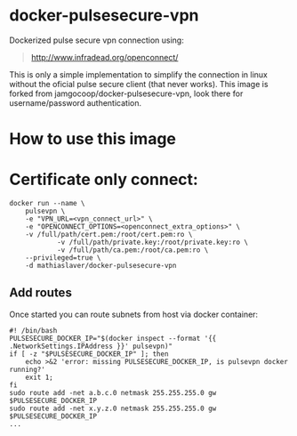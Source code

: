 # docker-pulsesecure-vpn

Dockerized pulse secure vpn connection using:

> http://www.infradead.org/openconnect/

This is only a simple implementation to simplify the connection in linux 
without the oficial pulse secure client (that never works). This image is 
forked from
jamgocoop/docker-pulsesecure-vpn, look there for username/password 
authentication.

# How to use this image

# Certificate only connect:
	
	docker run --name \
		pulsevpn \
		-e "VPN_URL=<vpn_connect_url>" \
		-e "OPENCONNECT_OPTIONS=<openconnect_extra_options>" \
		-v /full/path/cert.pem:/root/cert.pem:ro \
                -v /full/path/private.key:/root/private.key:ro \
                -v /full/path/ca.pem:/root/ca.pem:ro \
		--privileged=true \
		-d mathiaslaver/docker-pulsesecure-vpn
	

## Add routes
Once started you can route subnets from host via docker container:

    #! /bin/bash
    PULSESECURE_DOCKER_IP="$(docker inspect --format '{{ .NetworkSettings.IPAddress }}' pulsevpn)"
    if [ -z "$PULSESECURE_DOCKER_IP" ]; then
    	echo >&2 'error: missing PULSESECURE_DOCKER_IP, is pulsevpn docker running?'
    	exit 1;
    fi
    sudo route add -net a.b.c.0 netmask 255.255.255.0 gw $PULSESECURE_DOCKER_IP
    sudo route add -net x.y.z.0 netmask 255.255.255.0 gw $PULSESECURE_DOCKER_IP
    ...
